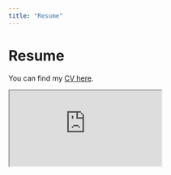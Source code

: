 ```yaml
---
title: "Resume"
---
```


# Resume 

<!-- PDF Embed Container --> 
You can find my [CV here](https://lucpaluskiewicz.github.io/Luc_PALUSKIEWICZ_CV_En.pdf). 

<div class="custom-container">
        <!-- PDF Embed Container -->
        <div class="custom-pdf-container">
            <!-- Update the 'src' attribute with your actual PDF location -->
            <iframe class="custom-cv-iframe" src="https://lucpaluskiewicz.github.io/Luc_PALUSKIEWICZ_CV_En.pdf" title="My CV"></iframe>
        </div>
</div>
   
